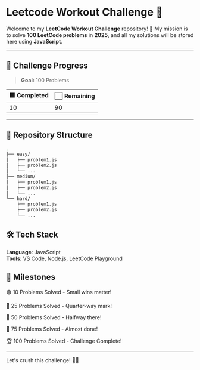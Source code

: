 # Leetcode Workout Challenge 🚀

Welcome to my **LeetCode Workout Challenge** repository! 🎯 My mission is to solve **100 LeetCode problems** in **2025**, and all my solutions will be stored here using **JavaScript**.

---

## 🌟 **Challenge Progress**

> **Goal:** 100 Problems

| 🟩 Completed | ⬜️ Remaining |
| ------------ | ------------ |
| 10           | 90            |

---

## 📂 **Repository Structure**

```bash
.
├── easy/
│   ├── problem1.js
│   ├── problem2.js
│   └── ...
├── medium/
│   ├── problem1.js
│   ├── problem2.js
│   └── ...
└── hard/
    ├── problem1.js
    ├── problem2.js
    └── ...
```

## 🛠️ Tech Stack

**Language**: JavaScript <br>
**Tools**: VS Code, Node.js, LeetCode Playground


## 🎉 Milestones

🟢 10 Problems Solved - Small wins matter!

🔴 25 Problems Solved - Quarter-way mark!

🔴 50 Problems Solved - Halfway there!

🔴 75 Problems Solved - Almost done!

🏆 100 Problems Solved - Challenge Complete!

---
Let's crush this challenge! 💪🔥

